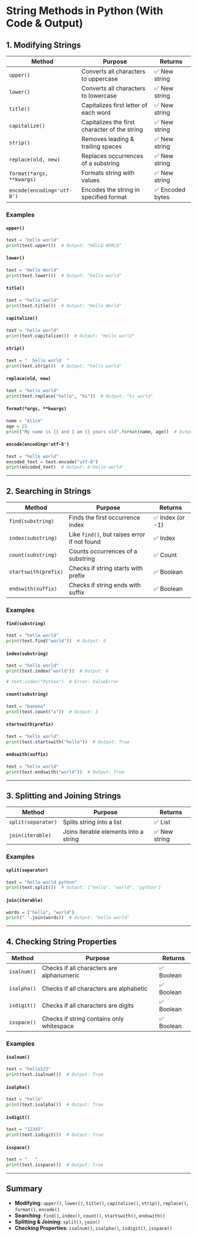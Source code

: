 # String Methods in Python (With Code & Output)

## 1. Modifying Strings

| Method | Purpose | Returns |
|--------|---------|---------|
| `upper()` | Converts all characters to uppercase | ✅ New string |
| `lower()` | Converts all characters to lowercase | ✅ New string |
| `title()` | Capitalizes first letter of each word | ✅ New string |
| `capitalize()` | Capitalizes the first character of the string | ✅ New string |
| `strip()` | Removes leading & trailing spaces | ✅ New string |
| `replace(old, new)` | Replaces occurrences of a substring | ✅ New string |
| `format(*args, **kwargs)` | Formats string with values | ✅ New string |
| `encode(encoding='utf-8')` | Encodes the string in specified format | ✅ Encoded bytes |

### Examples
#### `upper()`
```python
text = "hello world"
print(text.upper())  # Output: "HELLO WORLD"
```

#### `lower()`
```python
text = "Hello World"
print(text.lower())  # Output: "hello world"
```

#### `title()`
```python
text = "hello world"
print(text.title())  # Output: "Hello World"
```

#### `capitalize()`
```python
text = "hello world"
print(text.capitalize())  # Output: "Hello world"
```

#### `strip()`
```python
text = "  hello world  "
print(text.strip())  # Output: "hello world"
```

#### `replace(old, new)`
```python
text = "hello world"
print(text.replace("hello", "hi"))  # Output: "hi world"
```

#### `format(*args, **kwargs)`
```python
name = "Alice"
age = 25
print("My name is {} and I am {} years old".format(name, age))  # Output: "My name is Alice and I am 25 years old"
```

#### `encode(encoding='utf-8')`
```python
text = "hello world"
encoded_text = text.encode("utf-8")
print(encoded_text)  # Output: b'hello world'
```

---

## 2. Searching in Strings

| Method | Purpose | Returns |
|--------|---------|---------|
| `find(substring)` | Finds the first occurrence index | ✅ Index (or -1) |
| `index(substring)` | Like `find()`, but raises error if not found | ✅ Index |
| `count(substring)` | Counts occurrences of a substring | ✅ Count |
| `startswith(prefix)` | Checks if string starts with prefix | ✅ Boolean |
| `endswith(suffix)` | Checks if string ends with suffix | ✅ Boolean |

### Examples
#### `find(substring)`
```python
text = "hello world"
print(text.find("world"))  # Output: 6
```

#### `index(substring)`
```python
text = "hello world"
print(text.index("world"))  # Output: 6

# text.index("Python")  # Error: ValueError
```

#### `count(substring)`
```python
text = "banana"
print(text.count("a"))  # Output: 3
```

#### `startswith(prefix)`
```python
text = "hello world"
print(text.startswith("hello"))  # Output: True
```

#### `endswith(suffix)`
```python
text = "hello world"
print(text.endswith("world"))  # Output: True
```

---

## 3. Splitting and Joining Strings

| Method | Purpose | Returns |
|--------|---------|---------|
| `split(separator)` | Splits string into a list | ✅ List |
| `join(iterable)` | Joins iterable elements into a string | ✅ New string |

### Examples
#### `split(separator)`
```python
text = "hello world python"
print(text.split())  # Output: ["hello", "world", "python"]
```

#### `join(iterable)`
```python
words = ["hello", "world"]
print(" ".join(words))  # Output: "hello world"
```

---

## 4. Checking String Properties

| Method | Purpose | Returns |
|--------|---------|---------|
| `isalnum()` | Checks if all characters are alphanumeric | ✅ Boolean |
| `isalpha()` | Checks if all characters are alphabetic | ✅ Boolean |
| `isdigit()` | Checks if all characters are digits | ✅ Boolean |
| `isspace()` | Checks if string contains only whitespace | ✅ Boolean |

### Examples
#### `isalnum()`
```python
text = "hello123"
print(text.isalnum())  # Output: True
```

#### `isalpha()`
```python
text = "hello"
print(text.isalpha())  # Output: True
```

#### `isdigit()`
```python
text = "12345"
print(text.isdigit())  # Output: True
```

#### `isspace()`
```python
text = "   "
print(text.isspace())  # Output: True
```

---

## Summary
- **Modifying**: `upper()`, `lower()`, `title()`, `capitalize()`, `strip()`, `replace()`, `format()`, `encode()`
- **Searching**: `find()`, `index()`, `count()`, `startswith()`, `endswith()`
- **Splitting & Joining**: `split()`, `join()`
- **Checking Properties**: `isalnum()`, `isalpha()`, `isdigit()`, `isspace()`


